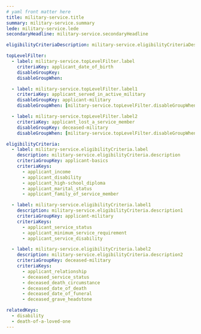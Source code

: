 ```yaml
---
# yaml front matter here
title: military-service.title
summary: military-service.summary
lede: military-service.lede
secondaryHeadline: military-service.secondaryHeadline

eligibilityCriteriaDescription: military-service.eligibilityCriteriaDescription

topLevelFilter:
  - label: military-service.topLevelFilter.label
    criteriaKey: applicant_date_of_birth
    disableGroupKey:
    disableGroupWhen:

  - label: military-service.topLevelFilter.label1
    criteriaKey: applicant_served_in_active_military
    disableGroupKey: applicant-military
    disableGroupWhen: [military-service.topLevelFilter.disableGroupWhen]

  - label: military-service.topLevelFilter.label2
    criteriaKey: applicant_lost_a_service_member
    disableGroupKey: deceased-military
    disableGroupWhen: [military-service.topLevelFilter.disableGroupWhen1]

eligibilityCriteria:
  - label: military-service.eligibilityCriteria.label
    description: military-service.eligibilityCriteria.description
    criteriaGroupKey: applicant-basics
    criteriaKeys:
      - applicant_income
      - applicant_disability
      - applicant_high-school_diploma
      - applicant_marital_status
      - applicant_family_of_service_member

  - label: military-service.eligibilityCriteria.label1
    description: military-service.eligibilityCriteria.description1
    criteriaGroupKey: applicant-military
    criteriaKeys:
      - applicant_service_status
      - applicant_minimum_service_requirement
      - applicant_service_disability

  - label: military-service.eligibilityCriteria.label2
    description: military-service.eligibilityCriteria.description2
    criteriaGroupKey: deceased-military
    criteriaKeys:
      - applicant_relationship
      - deceased_service_status
      - deceased_death_circumstance
      - deceased_date_of_death
      - deceased_date_of_funeral
      - deceased_grave_headstone

relatedKeys:
  - disability
  - death-of-a-loved-one
---
```

